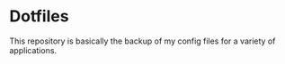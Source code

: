 # Dotfiles

This repository is basically the backup of my config files for a variety of applications.
